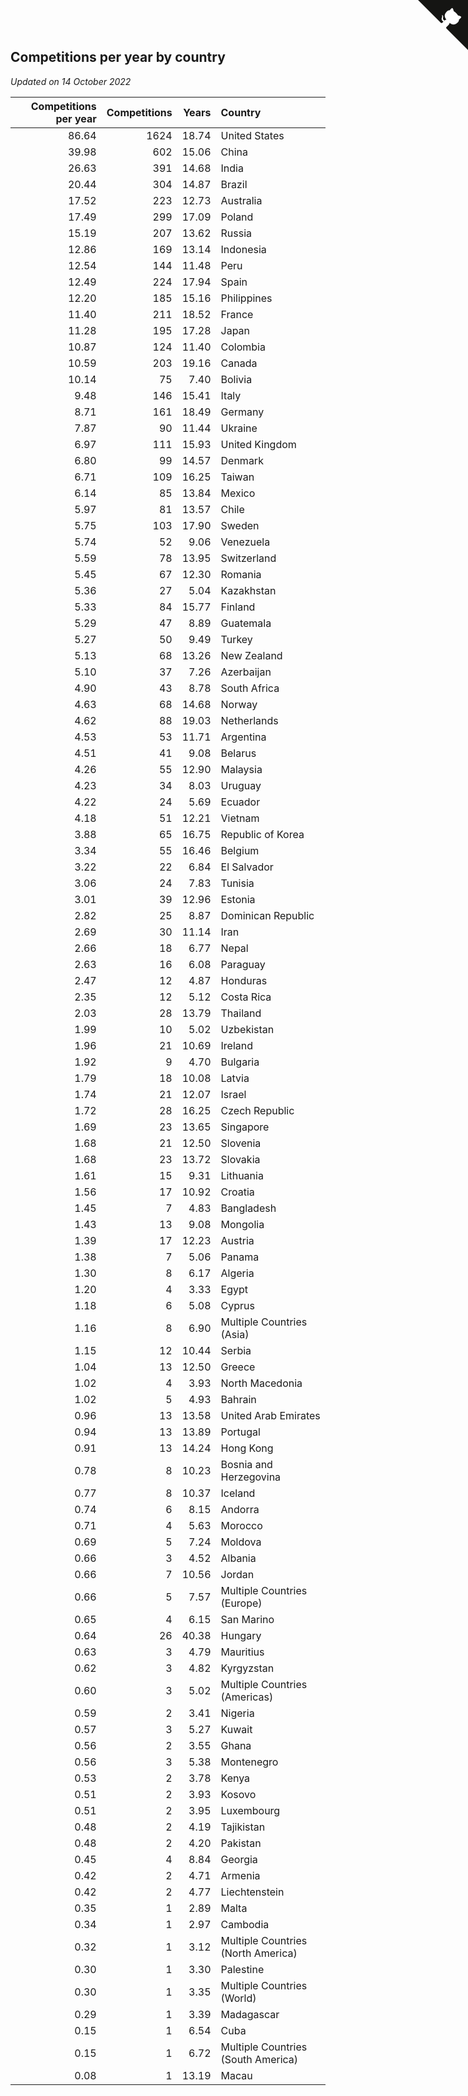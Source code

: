## Competitions per year by country

*Updated on 14 October 2022*

| Competitions per year | Competitions | Years | Country |
| ---: | ---: | ---: | :--- |
| 86.64 | 1624 | 18.74 | United States |
| 39.98 | 602 | 15.06 | China |
| 26.63 | 391 | 14.68 | India |
| 20.44 | 304 | 14.87 | Brazil |
| 17.52 | 223 | 12.73 | Australia |
| 17.49 | 299 | 17.09 | Poland |
| 15.19 | 207 | 13.62 | Russia |
| 12.86 | 169 | 13.14 | Indonesia |
| 12.54 | 144 | 11.48 | Peru |
| 12.49 | 224 | 17.94 | Spain |
| 12.20 | 185 | 15.16 | Philippines |
| 11.40 | 211 | 18.52 | France |
| 11.28 | 195 | 17.28 | Japan |
| 10.87 | 124 | 11.40 | Colombia |
| 10.59 | 203 | 19.16 | Canada |
| 10.14 | 75 | 7.40 | Bolivia |
| 9.48 | 146 | 15.41 | Italy |
| 8.71 | 161 | 18.49 | Germany |
| 7.87 | 90 | 11.44 | Ukraine |
| 6.97 | 111 | 15.93 | United Kingdom |
| 6.80 | 99 | 14.57 | Denmark |
| 6.71 | 109 | 16.25 | Taiwan |
| 6.14 | 85 | 13.84 | Mexico |
| 5.97 | 81 | 13.57 | Chile |
| 5.75 | 103 | 17.90 | Sweden |
| 5.74 | 52 | 9.06 | Venezuela |
| 5.59 | 78 | 13.95 | Switzerland |
| 5.45 | 67 | 12.30 | Romania |
| 5.36 | 27 | 5.04 | Kazakhstan |
| 5.33 | 84 | 15.77 | Finland |
| 5.29 | 47 | 8.89 | Guatemala |
| 5.27 | 50 | 9.49 | Turkey |
| 5.13 | 68 | 13.26 | New Zealand |
| 5.10 | 37 | 7.26 | Azerbaijan |
| 4.90 | 43 | 8.78 | South Africa |
| 4.63 | 68 | 14.68 | Norway |
| 4.62 | 88 | 19.03 | Netherlands |
| 4.53 | 53 | 11.71 | Argentina |
| 4.51 | 41 | 9.08 | Belarus |
| 4.26 | 55 | 12.90 | Malaysia |
| 4.23 | 34 | 8.03 | Uruguay |
| 4.22 | 24 | 5.69 | Ecuador |
| 4.18 | 51 | 12.21 | Vietnam |
| 3.88 | 65 | 16.75 | Republic of Korea |
| 3.34 | 55 | 16.46 | Belgium |
| 3.22 | 22 | 6.84 | El Salvador |
| 3.06 | 24 | 7.83 | Tunisia |
| 3.01 | 39 | 12.96 | Estonia |
| 2.82 | 25 | 8.87 | Dominican Republic |
| 2.69 | 30 | 11.14 | Iran |
| 2.66 | 18 | 6.77 | Nepal |
| 2.63 | 16 | 6.08 | Paraguay |
| 2.47 | 12 | 4.87 | Honduras |
| 2.35 | 12 | 5.12 | Costa Rica |
| 2.03 | 28 | 13.79 | Thailand |
| 1.99 | 10 | 5.02 | Uzbekistan |
| 1.96 | 21 | 10.69 | Ireland |
| 1.92 | 9 | 4.70 | Bulgaria |
| 1.79 | 18 | 10.08 | Latvia |
| 1.74 | 21 | 12.07 | Israel |
| 1.72 | 28 | 16.25 | Czech Republic |
| 1.69 | 23 | 13.65 | Singapore |
| 1.68 | 21 | 12.50 | Slovenia |
| 1.68 | 23 | 13.72 | Slovakia |
| 1.61 | 15 | 9.31 | Lithuania |
| 1.56 | 17 | 10.92 | Croatia |
| 1.45 | 7 | 4.83 | Bangladesh |
| 1.43 | 13 | 9.08 | Mongolia |
| 1.39 | 17 | 12.23 | Austria |
| 1.38 | 7 | 5.06 | Panama |
| 1.30 | 8 | 6.17 | Algeria |
| 1.20 | 4 | 3.33 | Egypt |
| 1.18 | 6 | 5.08 | Cyprus |
| 1.16 | 8 | 6.90 | Multiple Countries (Asia) |
| 1.15 | 12 | 10.44 | Serbia |
| 1.04 | 13 | 12.50 | Greece |
| 1.02 | 4 | 3.93 | North Macedonia |
| 1.02 | 5 | 4.93 | Bahrain |
| 0.96 | 13 | 13.58 | United Arab Emirates |
| 0.94 | 13 | 13.89 | Portugal |
| 0.91 | 13 | 14.24 | Hong Kong |
| 0.78 | 8 | 10.23 | Bosnia and Herzegovina |
| 0.77 | 8 | 10.37 | Iceland |
| 0.74 | 6 | 8.15 | Andorra |
| 0.71 | 4 | 5.63 | Morocco |
| 0.69 | 5 | 7.24 | Moldova |
| 0.66 | 3 | 4.52 | Albania |
| 0.66 | 7 | 10.56 | Jordan |
| 0.66 | 5 | 7.57 | Multiple Countries (Europe) |
| 0.65 | 4 | 6.15 | San Marino |
| 0.64 | 26 | 40.38 | Hungary |
| 0.63 | 3 | 4.79 | Mauritius |
| 0.62 | 3 | 4.82 | Kyrgyzstan |
| 0.60 | 3 | 5.02 | Multiple Countries (Americas) |
| 0.59 | 2 | 3.41 | Nigeria |
| 0.57 | 3 | 5.27 | Kuwait |
| 0.56 | 2 | 3.55 | Ghana |
| 0.56 | 3 | 5.38 | Montenegro |
| 0.53 | 2 | 3.78 | Kenya |
| 0.51 | 2 | 3.93 | Kosovo |
| 0.51 | 2 | 3.95 | Luxembourg |
| 0.48 | 2 | 4.19 | Tajikistan |
| 0.48 | 2 | 4.20 | Pakistan |
| 0.45 | 4 | 8.84 | Georgia |
| 0.42 | 2 | 4.71 | Armenia |
| 0.42 | 2 | 4.77 | Liechtenstein |
| 0.35 | 1 | 2.89 | Malta |
| 0.34 | 1 | 2.97 | Cambodia |
| 0.32 | 1 | 3.12 | Multiple Countries (North America) |
| 0.30 | 1 | 3.30 | Palestine |
| 0.30 | 1 | 3.35 | Multiple Countries (World) |
| 0.29 | 1 | 3.39 | Madagascar |
| 0.15 | 1 | 6.54 | Cuba |
| 0.15 | 1 | 6.72 | Multiple Countries (South America) |
| 0.08 | 1 | 13.19 | Macau |


<a href="https://github.com/JustinTimeCuber/wca_statistics" class="github-corner" aria-label="View source on Github"><svg width="80" height="80" viewBox="0 0 250 250" style="fill:#151513; color:#fff; position: absolute; top: 0; border: 0; right: 0;" aria-hidden="true"><path d="M0,0 L115,115 L130,115 L142,142 L250,250 L250,0 Z"></path><path d="M128.3,109.0 C113.8,99.7 119.0,89.6 119.0,89.6 C122.0,82.7 120.5,78.6 120.5,78.6 C119.2,72.0 123.4,76.3 123.4,76.3 C127.3,80.9 125.5,87.3 125.5,87.3 C122.9,97.6 130.6,101.9 134.4,103.2" fill="currentColor" style="transform-origin: 130px 106px;" class="octo-arm"></path><path d="M115.0,115.0 C114.9,115.1 118.7,116.5 119.8,115.4 L133.7,101.6 C136.9,99.2 139.9,98.4 142.2,98.6 C133.8,88.0 127.5,74.4 143.8,58.0 C148.5,53.4 154.0,51.2 159.7,51.0 C160.3,49.4 163.2,43.6 171.4,40.1 C171.4,40.1 176.1,42.5 178.8,56.2 C183.1,58.6 187.2,61.8 190.9,65.4 C194.5,69.0 197.7,73.2 200.1,77.6 C213.8,80.2 216.3,84.9 216.3,84.9 C212.7,93.1 206.9,96.0 205.4,96.6 C205.1,102.4 203.0,107.8 198.3,112.5 C181.9,128.9 168.3,122.5 157.7,114.1 C157.9,116.9 156.7,120.9 152.7,124.9 L141.0,136.5 C139.8,137.7 141.6,141.9 141.8,141.8 Z" fill="currentColor" class="octo-body"></path></svg></a><style>.github-corner:hover .octo-arm{animation:octocat-wave 560ms ease-in-out}@keyframes octocat-wave{0%,100%{transform:rotate(0)}20%,60%{transform:rotate(-25deg)}40%,80%{transform:rotate(10deg)}}@media (max-width:500px){.github-corner:hover .octo-arm{animation:none}.github-corner .octo-arm{animation:octocat-wave 560ms ease-in-out}}</style>

